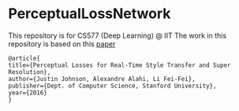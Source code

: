 # PerceptualLossNetwork
This repository is for CS577 (Deep Learning) @ IIT
The work in this repository is based on this [paper](https://arxiv.org/pdf/1603.08155v1.pdf)

```
@article{
title={Perceptual Losses for Real-Time Style Transfer and Super Resolution},
author={Justin Johnson, Alexandre Alahi, Li Fei-Fei},
publisher={Dept. of Computer Science, Stanford University},
year={2016}
}
```

